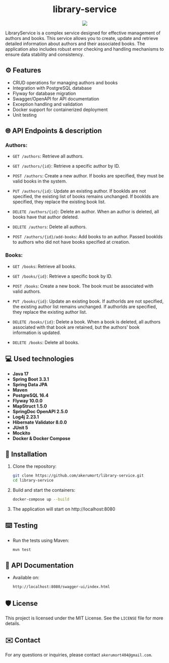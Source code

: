 <h1 align="center" id="title">library-service</h1>

<p align="center"><img src="https://socialify.git.ci/akerumort/library-service/image?description=1&font=Jost&language=1&name=1&owner=1&pattern=Diagonal%20Stripes&theme=Dark"></p>

LibraryService is a complex service designed for effective management of authors and books. This service allows you to create, update and retrieve detailed information about authors and their associated books. 
The application also includes robust error checking and handling mechanisms to ensure data stability and consistency.

## ⚙ Features

- CRUD operations for managing authors and books
- Integration with PostgreSQL database
- Flyway for database migration
- Swagger/OpenAPI for API documentation
- Exception handling and validation
- Docker support for containerized deployment
- Unit testing

## 🌐 API Endpoints & description

### Authors:
- `GET /authors`: Retrieve all authors. 
- `GET /authors/{id}`: Retrieve a specific author by ID.

- `POST /authors`: Create a new author. If books are specified, they must be valid books in the system.
- `PUT /authors/{id}`: Update an existing author. If bookIds are not specified, the existing list of books remains unchanged. If bookIds are specified, they replace the existing book list.
- `DELETE /authors/{id}`: Delete an author. When an author is deleted, all books have that author deleted.
- `DELETE /authors`: Delete all authors.
- `POST /authors/{id}/add-books`: Add books to an author. Passed bookIds to authors who did not have books specified at creation.

### Books:
- `GET /books`: Retrieve all books.
- `GET /books/{id}`: Retrieve a specific book by ID.

- `POST /books`: Create a new book. The book must be associated with valid authors.
- `PUT /books/{id}`: Update an existing book. If authorIds are not specified, the existing author list remains unchanged. If authorIds are specified, they replace the existing author list.
- `DELETE /books/{id}`: Delete a book. When a book is deleted, all authors associated with that book are retained, but the authors' book information is updated.
- `DELETE /books`: Delete all books.


## 💻 Used technologies

- **Java 17**
- **Spring Boot 3.3.1**
- **Spring Data JPA**
- **Maven**
- **PostgreSQL 16.4**
- **Flyway 10.0.0**
- **MapStruct 1.5.0**
- **SpringDoc OpenAPI 2.5.0**
- **Log4j 2.23.1**
- **Hibernate Validator 8.0.0**
- **JUnit 5**
- **Mockito**
- **Docker & Docker Compose**

## 🐋 Installation

1. Clone the repository:
   ```bash
   git clone https://github.com/akerumort/library-service.git
   cd library-service
2. Build and start the containers:
   ```bash
   docker-compose up --build
3. The application will start on http://localhost:8080

## ⌨️ Testing

- Run the tests using Maven:
    ```bash
    mvn test
## 📝 API Documentation

- Available on:
   ```bash
   http://localhost:8080/swagger-ui/index.html

## 🛡️ License
This project is licensed under the MIT License. See the `LICENSE` file for more details.

## ✉️ Contact
For any questions or inquiries, please contact `akerumort404@gmail.com`.
